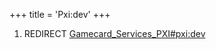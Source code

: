 +++
title = 'Pxi:dev'
+++

1.  REDIRECT
    [Gamecard_Services_PXI#pxi:dev](Gamecard_Services_PXI#pxidev "wikilink")
